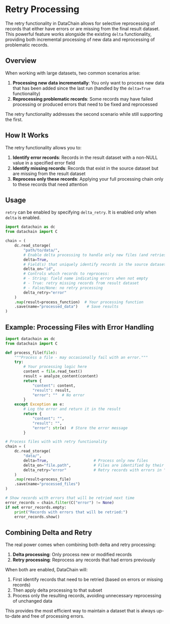 # Retry Processing

The retry functionality in DataChain allows for selective reprocessing of records that either have errors or are missing from the final result dataset. This powerful feature works alongside the existing `delta` functionality, providing both incremental processing of new data and reprocessing of problematic records.

## Overview

When working with large datasets, two common scenarios arise:

1. **Processing new data incrementally**: You only want to process new data that has been added since the last run (handled by the `delta=True` functionality)
2. **Reprocessing problematic records**: Some records may have failed processing or produced errors that need to be fixed and reprocessed

The retry functionality addresses the second scenario while still supporting the first.

## How It Works

The retry functionality allows you to:

1. **Identify error records**: Records in the result dataset with a non-NULL value in a specified error field
2. **Identify missing records**: Records that exist in the source dataset but are missing from the result dataset
3. **Reprocess only these records**: Applying your full processing chain only to these records that need attention

## Usage

`retry` can be enabled by specifying `delta_retry`. It is enabled only when `delta` is enabled.

```python
import datachain as dc
from datachain import C

chain = (
    dc.read_storage(
        "path/to/data/",
        # Enable delta processing to handle only new files (and retries in this case)
        delta=True,
        # Field(s) that uniquely identify records in the source dataset
        delta_on="id",
        # Controls which records to reprocess:
        # - String: field name indicating errors when not empty
        # - True: retry missing records from result dataset
        # - False/None: no retry processing
        delta_retry="error"
    )
    .map(result=process_function)  # Your processing function
    .save(name="processed_data")    # Save results
)
```

## Example: Processing Files with Error Handling

```python
import datachain as dc
from datachain import C

def process_file(file):
    """Process a file - may occasionally fail with an error."""
    try:
        # Your processing logic here
        content = file.read_text()
        result = analyze_content(content)
        return {
            "content": content,
            "result": result,
            "error": ""  # No error
        }
    except Exception as e:
        # Log the error and return it in the result
        return {
            "content": "",
            "result": "",
            "error": str(e)  # Store the error message
        }

# Process files with with retry functionality
chain = (
    dc.read_storage(
        "data/",
        delta=True,                    # Process only new files
        delta_on="file.path",          # Files are identified by their paths
        delta_retry="error"            # Retry records with errors in "error" field
    )
    .map(result=process_file)
    .save(name="processed_files")
)

# Show records with errors that will be retried next time
error_records = chain.filter(C("error") != None)
if not error_records.empty:
    print("Records with errors that will be retried:")
    error_records.show()
```

## Combining Delta and Retry

The real power comes when combining both delta and retry processing:

1. **Delta processing**: Only process new or modified records
2. **Retry processing**: Reprocess any records that had errors previously

When both are enabled, DataChain will:

1. First identify records that need to be retried (based on errors or missing records)
2. Then apply delta processing to that subset
3. Process only the resulting records, avoiding unnecessary reprocessing of unchanged data

This provides the most efficient way to maintain a dataset that is always up-to-date and free of processing errors.
